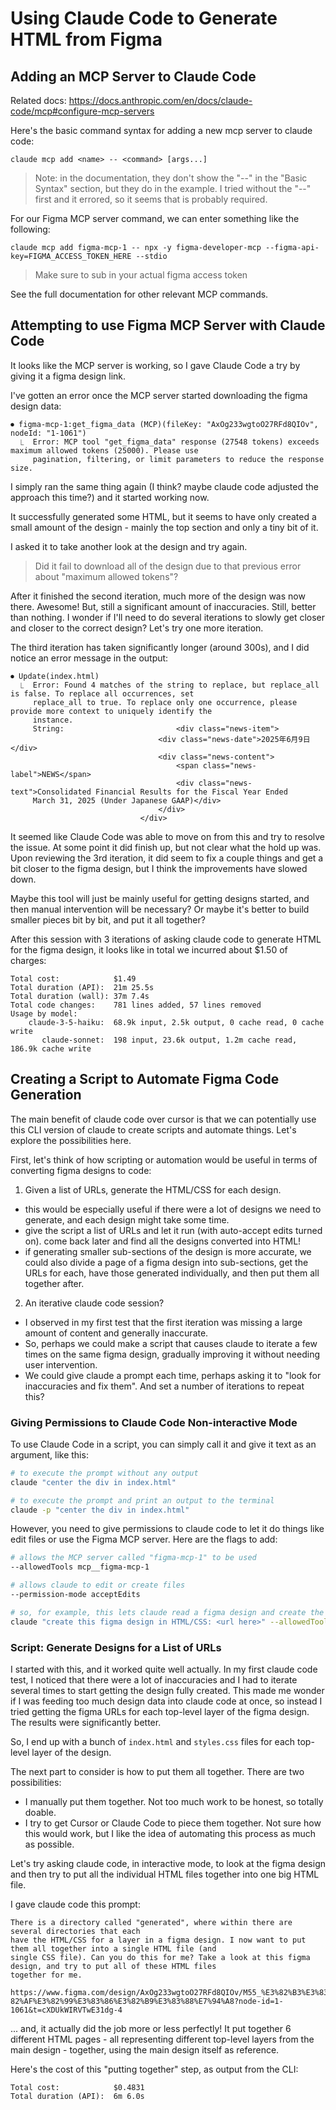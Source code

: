 # Using Claude Code to Generate HTML from Figma

## Adding an MCP Server to Claude Code

Related docs: https://docs.anthropic.com/en/docs/claude-code/mcp#configure-mcp-servers

Here's the basic command syntax for adding a new mcp server to claude code:

```
claude mcp add <name> -- <command> [args...]
```

> Note: in the documentation, they don't show the "--" in the "Basic Syntax" section, but they do in the example.
> I tried without the "--" first and it errored, so it seems that is probably required.

For our Figma MCP server command, we can enter something like the following:

```
claude mcp add figma-mcp-1 -- npx -y figma-developer-mcp --figma-api-key=FIGMA_ACCESS_TOKEN_HERE --stdio
```

> Make sure to sub in your actual figma access token

See the full documentation for other relevant MCP commands.

## Attempting to use Figma MCP Server with Claude Code

It looks like the MCP server is working, so I gave Claude Code a try by giving it a figma design link.

I've gotten an error once the MCP server started downloading the figma design data:

```
⏺ figma-mcp-1:get_figma_data (MCP)(fileKey: "AxOg233wgtoO27RFd8QIOv", nodeId: "1-1061")
  ⎿  Error: MCP tool "get_figma_data" response (27548 tokens) exceeds maximum allowed tokens (25000). Please use
     pagination, filtering, or limit parameters to reduce the response size.
```

I simply ran the same thing again (I think? maybe claude code adjusted the approach this time?) and it started working now.

It successfully generated some HTML, but it seems to have only created a small amount of the design - mainly the top section and only a tiny bit of it.

I asked it to take another look at the design and try again. 

> Did it fail to download all of the design due to that previous error about "maximum allowed tokens"?

After it finished the second iteration, much more of the design was now there. Awesome! But, still a significant amount of inaccuracies. Still, better than nothing. I wonder if I'll need to do several iterations to slowly get closer and closer to the correct design? Let's try one more iteration.

The third iteration has taken significantly longer (around 300s), and I did notice an error message in the output:

```
⏺ Update(index.html)
  ⎿  Error: Found 4 matches of the string to replace, but replace_all is false. To replace all occurrences, set
     replace_all to true. To replace only one occurrence, please provide more context to uniquely identify the
     instance.
     String:                         <div class="news-item">
                                 <div class="news-date">2025年6月9日</div>
                                 <div class="news-content">
                                     <span class="news-label">NEWS</span>
                                     <div class="news-text">Consolidated Financial Results for the Fiscal Year Ended
     March 31, 2025 (Under Japanese GAAP)</div>
                                 </div>
                             </div>
```

It seemed like Claude Code was able to move on from this and try to resolve the issue. At some point it did finish up, but not clear what the hold up was.
Upon reviewing the 3rd iteration, it did seem to fix a couple things and get a bit closer to the figma design, but I think the improvements have slowed down.

Maybe this tool will just be mainly useful for getting designs started, and then manual intervention will be necessary? Or maybe it's better to build smaller pieces bit by bit, and put it all together?

After this session with 3 iterations of asking claude code to generate HTML for the figma design, it looks like in total we incurred about $1.50 of charges:

```
Total cost:            $1.49
Total duration (API):  21m 25.5s
Total duration (wall): 37m 7.4s
Total code changes:    781 lines added, 57 lines removed
Usage by model:
    claude-3-5-haiku:  68.9k input, 2.5k output, 0 cache read, 0 cache write
       claude-sonnet:  198 input, 23.6k output, 1.2m cache read, 186.9k cache write
```

## Creating a Script to Automate Figma Code Generation

The main benefit of claude code over cursor is that we can potentially use this CLI version of claude to create scripts and automate things. Let's explore the possibilities here.

First, let's think of how scripting or automation would be useful in terms of converting figma designs to code:

1. Given a list of URLs, generate the HTML/CSS for each design.
- this would be especially useful if there were a lot of designs we need to generate, and each design might take some time.
- give the script a list of URLs and let it run (with auto-accept edits turned on). come back later and find all the designs converted into HTML!
- if generating smaller sub-sections of the design is more accurate, we could also divide a page of a figma design into sub-sections, get the URLs for each, have those generated individually, and then put them all together after.

2. An iterative claude code session?
- I observed in my first test that the first iteration was missing a large amount of content and generally inaccurate.
- So, perhaps we could make a script that causes claude to iterate a few times on the same figma design, gradually improving it without needing user intervention.
- We could give claude a prompt each time, perhaps asking it to "look for inaccuracies and fix them". And set a number of iterations to repeat this?

### Giving Permissions to Claude Code Non-interactive Mode

To use Claude Code in a script, you can simply call it and give it text as an argument, like this:

```bash
# to execute the prompt without any output
claude "center the div in index.html"

# to execute the prompt and print an output to the terminal
claude -p "center the div in index.html"
```

However, you need to give permissions to claude code to let it do things like edit files or use the Figma MCP server. 
Here are the flags to add:

```bash
# allows the MCP server called "figma-mcp-1" to be used
--allowedTools mcp__figma-mcp-1 

# allows claude to edit or create files
--permission-mode acceptEdits

# so, for example, this lets claude read a figma design and create the code for it:
claude "create this figma design in HTML/CSS: <url here>" --allowedTools mcp__figma-mcp-1 --permission-mode acceptEdits
```

### Script: Generate Designs for a List of URLs

I started with this, and it worked quite well actually. In my first claude code test, I noticed that there were a lot of inaccuracies and I had to iterate several times to start getting the design fully created. This made me wonder if I was feeding too much design data into claude code at once, so instead I tried getting the figma URLs for each top-level layer of the figma design. The results were significantly better.

So, I end up with a bunch of `index.html` and `styles.css` files for each top-level layer of the design.

The next part to consider is how to put them all together. There are two possibilities:

- I manually put them together. Not too much work to be honest, so totally doable.
- I try to get Cursor or Claude Code to piece them together. Not sure how this would work, but I like the idea of automating this process as much as possible.

Let's try asking claude code, in interactive mode, to look at the figma design and then try to put all the individual HTML files together into one big HTML file.

I gave claude code this prompt:

```
There is a directory called "generated", where within there are several directories that each
have the HTML/CSS for a layer in a figma design. I now want to put them all together into a single HTML file (and
single CSS file). Can you do this for me? Take a look at this figma design, and try to put all of these HTML files
together for me.

https://www.figma.com/design/AxOg233wgtoO27RFd8QIOv/M55_%E3%82%B3%E3%83%BC%E3%83%86%E3%82%99%E3%82%A3%E3%83%B3%E3%
82%AF%E3%82%99%E3%83%86%E3%82%B9%E3%83%88%E7%94%A8?node-id=1-1061&t=cXDUkWIRVTwE31dg-4
```

... and, it actually did the job more or less perfectly! It put together 6 different HTML pages - all representing different top-level layers from the main design - together, using the main design itself as reference.

Here's the cost of this "putting together" step, as output from the CLI:

```
Total cost:            $0.4831
Total duration (API):  6m 6.0s
```